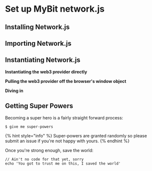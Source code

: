# Set up MyBit network.js

## Installing Network.js

## Importing Network.js

## Instantiating Network.js

**Instantiating the web3 provider directly**

**Pulling the web3 provider off the browser's window object**

**Diving in**

## Getting Super Powers

Becoming a super hero is a fairly straight forward process:

```
$ give me super-powers
```

{% hint style="info" %}
 Super-powers are granted randomly so please submit an issue if you're not happy with yours.
{% endhint %}

Once you're strong enough, save the world:

```
// Ain't no code for that yet, sorry
echo 'You got to trust me on this, I saved the world'
```



